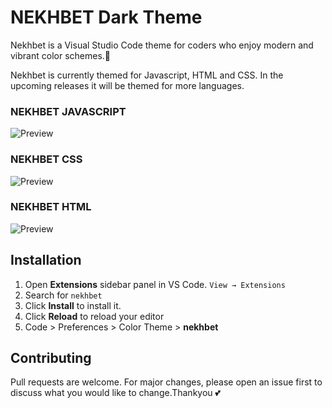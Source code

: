 # NEKHBET Dark Theme

Nekhbet is a Visual Studio Code theme for coders who enjoy modern and vibrant color schemes.💜

Nekhbet is currently themed for Javascript, HTML and CSS. In the upcoming releases it will be themed for more languages.

### NEKHBET JAVASCRIPT
![Preview](https://github.com/inamdarminaz/nekhbet/blob/master/images/NekhbetJS.png?raw=true)

### NEKHBET CSS
![Preview](https://github.com/inamdarminaz/nekhbet/blob/master/images/NekhbetCSS.png?raw=true)

### NEKHBET HTML
![Preview](https://github.com/inamdarminaz/nekhbet/blob/master/images/NekhbetHTML.png?raw=true)

## Installation
1. Open **Extensions** sidebar panel in VS Code. `View → Extensions`
2. Search for `nekhbet`
3. Click **Install** to install it.
4. Click **Reload** to reload  your editor
5. Code > Preferences > Color Theme > **nekhbet**

## Contributing
Pull requests are welcome. For major changes, please open an issue first to discuss what you would like to change.Thankyou 💕

